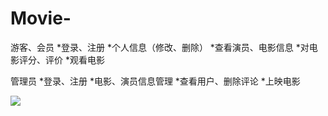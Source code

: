 # Movie-
游客、会员
*登录、注册
*个人信息（修改、删除）
*查看演员、电影信息
*对电影评分、评价
*观看电影

管理员
*登录、注册
*电影、演员信息管理
*查看用户、删除评论
*上映电影

![](https://github.com/lvhang1996/Movie-/raw/photoToShow/1.png)  

